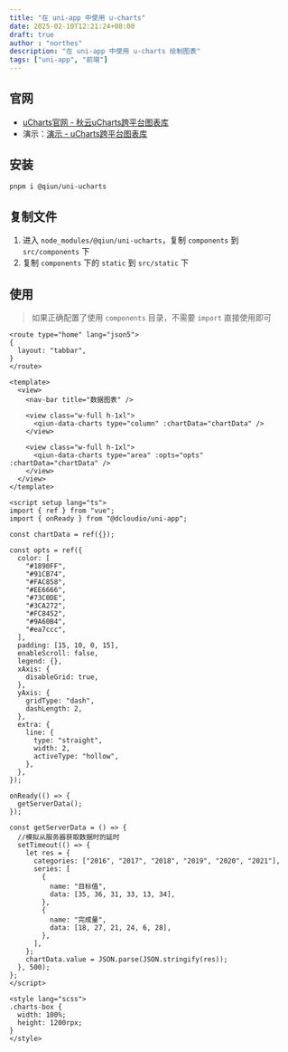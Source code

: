 ```yaml
---
title: "在 uni-app 中使用 u-charts"
date: 2025-02-10T12:21:24+08:00
draft: true
author : "northes"
description: "在 uni-app 中使用 u-charts 绘制图表"
tags: ["uni-app", "前端"]
---
```


## 官网

- [uCharts官网 - 秋云uCharts跨平台图表库](https://www.ucharts.cn/v2/#/)
- 演示：[演示 - uCharts跨平台图表库](https://www.ucharts.cn/v2/#/demo/index)

 ## 安装

```bash
pnpm i @qiun/uni-ucharts
```

## 复制文件

1. 进入 `node_modules/@qiun/uni-ucharts`，复制 `components` 到 `src/components` 下
2. 复制 `components` 下的 `static` 到 `src/static` 下

## 使用

> 如果正确配置了使用 `components` 目录，不需要 `import` 直接使用即可

```vue
<route type="home" lang="json5">
{
  layout: "tabbar",
}
</route>

<template>
  <view>
    <nav-bar title="数据图表" />

    <view class="w-full h-1xl">
      <qiun-data-charts type="column" :chartData="chartData" />
    </view>

    <view class="w-full h-1xl">
      <qiun-data-charts type="area" :opts="opts" :chartData="chartData" />
    </view>
  </view>
</template>

<script setup lang="ts">
import { ref } from "vue";
import { onReady } from "@dcloudio/uni-app";

const chartData = ref({});

const opts = ref({
  color: [
    "#1890FF",
    "#91CB74",
    "#FAC858",
    "#EE6666",
    "#73C0DE",
    "#3CA272",
    "#FC8452",
    "#9A60B4",
    "#ea7ccc",
  ],
  padding: [15, 10, 0, 15],
  enableScroll: false,
  legend: {},
  xAxis: {
    disableGrid: true,
  },
  yAxis: {
    gridType: "dash",
    dashLength: 2,
  },
  extra: {
    line: {
      type: "straight",
      width: 2,
      activeType: "hollow",
    },
  },
});

onReady(() => {
  getServerData();
});

const getServerData = () => {
  //模拟从服务器获取数据时的延时
  setTimeout(() => {
    let res = {
      categories: ["2016", "2017", "2018", "2019", "2020", "2021"],
      series: [
        {
          name: "目标值",
          data: [35, 36, 31, 33, 13, 34],
        },
        {
          name: "完成量",
          data: [18, 27, 21, 24, 6, 28],
        },
      ],
    };
    chartData.value = JSON.parse(JSON.stringify(res));
  }, 500);
};
</script>

<style lang="scss">
.charts-box {
  width: 100%;
  height: 1200rpx;
}
</style>
```
